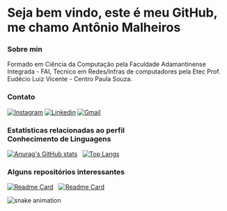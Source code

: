 # Seja bem vindo, este é meu GitHub, me chamo Antônio Malheiros

### Sobre min 
Formado em Ciência da Computação pela Faculdade Adamantinense Integrada - FAI, Tecnico em Redes/Infras de computadores pela Etec Prof. Eudécio Luiz Vicente - Centro Paula Souza.

### Contato
[![Instagram](https://img.shields.io/badge/Instagram-E4405F?style=for-the-badge&logo=instagram&logoColor=white)](https://www.instagram.com/malheirosan/)
[![Linkedin](https://img.shields.io/badge/LinkedIn-0077B5?style=for-the-badge&logo=linkedin&logoColor=white)](https://www.linkedin.com/in/antonio-malheiros-68ba55226/)
[![Gmail](https://img.shields.io/badge/Gmail-D14836?style=for-the-badge&logo=gmail&logoColor=white)](https://www.google.com/intl/pt-BR/gmail/about/)


### <p>Estatisticas relacionadas ao perfil &nbsp;&nbsp;&nbsp;&nbsp;&nbsp;&nbsp;&nbsp;&nbsp;&nbsp;&nbsp;&nbsp;&nbsp;&nbsp;&nbsp;&nbsp;&nbsp;&nbsp;&nbsp;&nbsp;&nbsp;&nbsp;&nbsp;&nbsp;&nbsp;&nbsp;&nbsp;&nbsp;&nbsp;&nbsp;&nbsp;&nbsp;&nbsp;&nbsp;&nbsp;&nbsp;&nbsp;&nbsp;&nbsp;&nbsp;&nbsp;&nbsp;&nbsp;&nbsp;&nbsp; Conhecimento de Linguagens </p> 


[![Anurag's GitHub stats](https://github-readme-stats.vercel.app/api?username=antoniomalheirs&show_icons=true&theme=onedark&hide_title=true&include_all_commits=true)](https://youtu.be/dQw4w9WgXcQ?t=42)&nbsp;&nbsp;
[![Top Langs](https://github-readme-stats.vercel.app/api/top-langs/?username=antoniomalheirs&show_icons=true&theme=onedark&hide_title=true)](https://youtu.be/dQw4w9WgXcQ?t=42)

### Alguns repositórios interessantes
[![Readme Card](https://github-readme-stats.vercel.app/api/pin/?username=antoniomalheirs&repo=gamehack&theme=onedark&show_owner=true)](https://github.com/antoniomalheirs/gamehack)&nbsp;&nbsp;
[![Readme Card](https://github-readme-stats.vercel.app/api/pin/?username=antoniomalheirs&repo=Genius_1980&theme=onedark&show_owner=true)](https://github.com/antoniomalheirs/Genius_1980)

![snake animation](https://github.com/antoniomalheirs/antoniomalheirs/blob/output/github-contribution-grid-snake2.svg)

